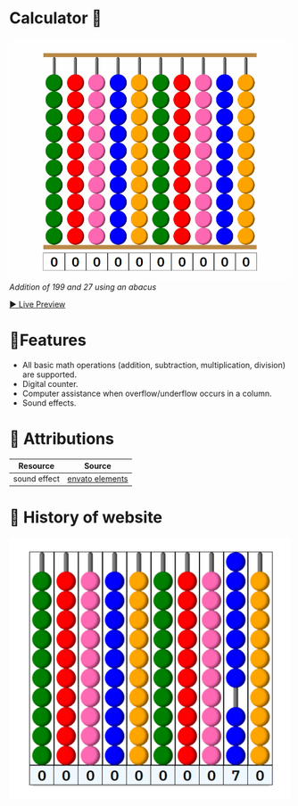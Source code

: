 # Calculator 🧮

<p>
    <img src="assets/img/iterations/abacus.gif" alt="A gif showing addition of 199 and 27 with an abacus">
    <br>
    <em>Addition of 199 and 27 using an abacus</em>
</p>

[▶ Live Preview](https://creme332.github.io/my-odin-projects/calculator/)

# 🚀Features
- All basic math operations (addition, subtraction, multiplication, division) are supported.
- Digital counter.
- Computer assistance when overflow/underflow occurs in a column.
- Sound effects.

# 📌 Attributions
Resource | Source
---|---
sound effect |[envato elements](https://elements.envato.com/ball-hits-ball-F4J5TCX?utm_source=mixkit&utm_medium=referral&utm_campaign=elements_mixkit_cs_sfx_tag&_ga=2.1620531.345846574.1660484703-606969087.1658146778)

# 🚀 History of website
![](assets/img/iterations/2022-08-14-13-31-19.png)